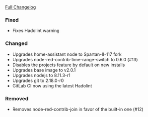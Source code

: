 [Full Changelog][changelog]

### Fixed

- Fixes Hadolint warning

### Changed

- Upgrades home-assistant node to Spartan-II-117 fork
- Upgrades node-red-contrib-time-range-switch to 0.6.0 (#13)
- Disables the projects feature by default on new installs
- Upgrades base image to v2.0.1
- Upgrades nodejs to 8.11.3-r1
- Upgrades git to 2.18.0-r0
- GitLab CI now using the latest Hadolint

### Removed

- Removes node-red-contrib-join in favor of the built-in one (#12)

[changelog]: https://github.com/hassio-addons/addon-node-red/compare/v0.2.1...v0.3.0